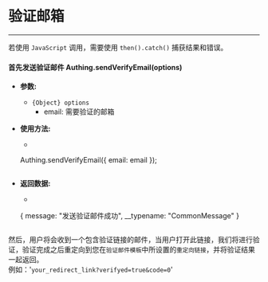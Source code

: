 # 验证邮箱

----------

若使用 ```JavaScript``` 调用，需要使用 ```then().catch()``` 捕获结果和错误。

#### 首先发送验证邮件 Authing.sendVerifyEmail(options)

- **参数:**

  - ```{Object} options```
    - email: 需要验证的邮箱

- **使用方法:**

  - ``` javascript
  Authing.sendVerifyEmail({
    email: email
  });
    ```

- **返回数据:**

  - ``` javascript
  {
         message: "发送验证邮件成功", 
         __typename: "CommonMessage"
    }
    ```

然后，用户将会收到一个包含验证链接的邮件，当用户打开此链接，我们将进行验证，验证完成之后重定向到您在```验证邮件模板```中所设置的```重定向链接```，并将验证结果一起返回。  
例如：'```your_redirect_link?verifyed=true&code=0```'
